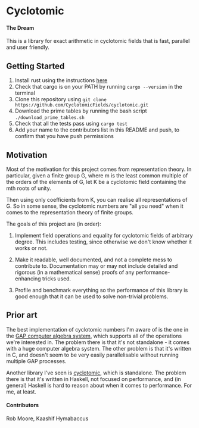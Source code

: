 # Cyclotomic

#### The Dream

This is a library for exact arithmetic in cyclotomic fields that is
fast, parallel and user friendly.

## Getting Started

1. Install rust using the instructions [here](https://www.rust-lang.org/tools/install)
2. Check that cargo is on your PATH by running `cargo --version` in the terminal
3. Clone this repository using `git clone https://github.com/CyclotomicFields/cyclotomic.git`
4. Download the prime tables by running the bash script `./download_prime_tables.sh`
5. Check that all the tests pass using `cargo test`
6. Add your name to the contributors list in this README and push, to confirm
   that you have push permissions

## Motivation

Most of the motivation for this project comes from representation
theory. In particular, given a finite group G, where m is the least
common multiple of the orders of the elements of G, let K be a
cyclotomic field containing the mth roots of unity.

Then using only coefficients from K, you can realise all
representations of G. So in some sense, the cyclotomic numbers are
"all you need" when it comes to the representation theory of finite
groups.

The goals of this project are (in order):

1. Implement field operations and equality for cyclotomic fields of
   arbitrary degree. This includes testing, since otherwise we don't
   know whether it works or not.

2. Make it readable, well documented, and not a complete mess to
   contribute to. Documentation may or may not include detailed and
   rigorous (in a mathematical sense) proofs of any
   performance-enhancing tricks used.

3. Profile and benchmark everything so the performance of this library
   is good enough that it can be used to solve non-trivial problems.

## Prior art

The best implementation of cyclotomic numbers I'm aware of is the one
in the
[GAP computer algebra system](https://github.com/gap-system/gap/blob/master/src/cyclotom.c),
which supports all of the operations we're interested in. The problem
there is that it's not standalone - it comes with a huge computer
algebra system. The other problem is that it's written in C, and
doesn't seem to be very easily parallelisable without running multiple
GAP processes.

Another library I've seen is
[cyclotomic](https://hackage.haskell.org/package/cyclotomic), which is
standalone. The problem there is that it's written in Haskell, not
focused on performance, and (in general) Haskell is hard to reason
about when it comes to performance. For me, at least.

#### Contributors

Rob Moore, Kaashif Hymabaccus
